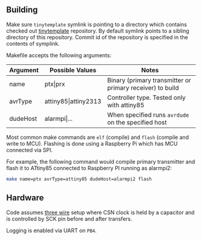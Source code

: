 ## Building

Make sure `tinytemplate` symlink is pointing to a directory which contains checked out [tinytemplate](https://github.com/thegaragelab/tinytemplate) repository. By default symlink points to a sibling directory of this repository. Commit id of the repository is specified in the contents of symplink.

Makefile accepts the following arguments:

|Argument|Possible Values|Notes                                                              |
|--------|---------------|-------------------------------------------------------------------|
|name    |ptx&#124;prx            |Binary (primary transmitter or primary receiver) to build |
|avrType |attiny85&#124;attiny2313|Controller type. Tested only with attiny85                |
|dudeHost|alarmpi&#124;...        |When specified runs `avrdude` on the specified host       |

Most common make commands are `elf` (compile) and `flash` (compile and write to MCU). Flashing is done using a Raspberry Pi which has MCU connected via SPI.

For example, the following command would compile primary transmitter and flash it to ATtiny85 connected to Raspberry PI running as alarmpi2:

``` bash
make name=ptx avrType=attiny85 dudeHost=alarmpi2 flash
```

## Hardware

Code assumes [three wire](http://nerdralph.blogspot.com/2014/01/nrf24l01-control-with-3-attiny85-pins.html) setup where CSN clock is held by a capacitor and is controlled by SCK pin before and after transfers.

Logging is enabled via UART on `PB4`.
